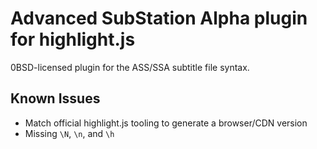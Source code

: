 # Advanced SubStation Alpha plugin for highlight.js

0BSD-licensed plugin for the ASS/SSA subtitle file syntax.

## Known Issues

- Match official highlight.js tooling to generate a browser/CDN version
- Missing `\N`, `\n`, and `\h`
